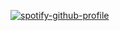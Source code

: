 [![spotify-github-profile](https://spotify-github-profile.vercel.app/api/view?uid=owain.jones74&cover_image=true&theme=default)](https://spotify-github-profile.vercel.app/api/view?uid=owain.jones74&redirect=true)

